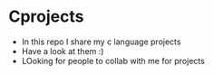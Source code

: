 # Cprojects
- In this repo I share my c language projects
- Have a look at them :)
- LOoking for people to collab with me for projects 

